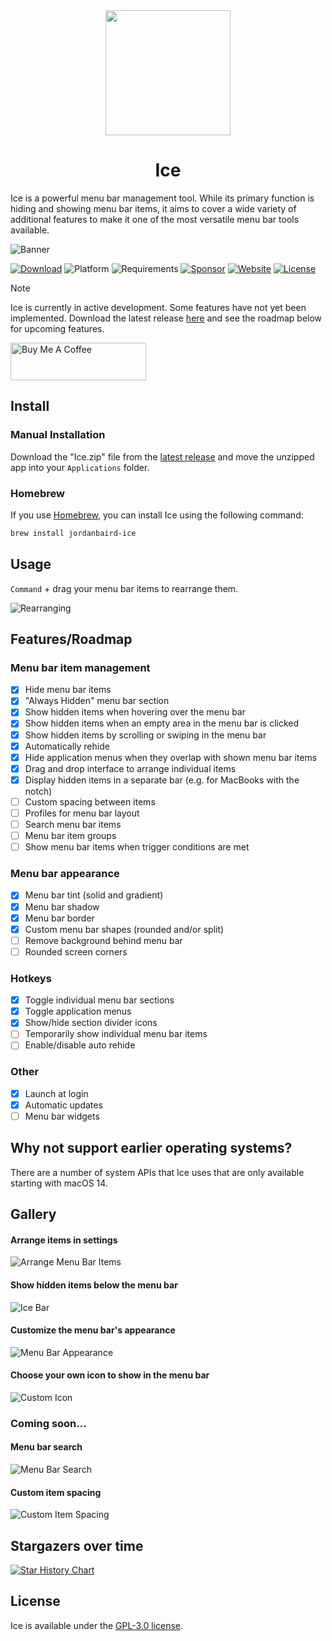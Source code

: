 <div align="center">
    <img src="Ice/Assets.xcassets/AppIcon.appiconset/icon_256x256.png" width=200 height=200>
    <h1>Ice</h1>
</div>

Ice is a powerful menu bar management tool. While its primary function is hiding and showing menu bar items, it aims to cover a wide variety of additional features to make it one of the most versatile menu bar tools available.

![Banner](https://github.com/jordanbaird/Ice/assets/90936861/e256575b-880c-49ee-90a1-b6eabd4a7868)

[![Download](https://img.shields.io/badge/download-latest-brightgreen?style=flat-square)](https://github.com/jordanbaird/Ice/releases/latest)
![Platform](https://img.shields.io/badge/platform-macOS-blue?style=flat-square)
![Requirements](https://img.shields.io/badge/requirements-macOS%2014%2B-fa4e49?style=flat-square)
[![Sponsor](https://img.shields.io/badge/Sponsor%20%E2%9D%A4%EF%B8%8F-8A2BE2?style=flat-square)](https://github.com/sponsors/jordanbaird)
[![Website](https://img.shields.io/badge/Website-015FBA?style=flat-square)](https://icemenubar.app)
[![License](https://img.shields.io/github/license/jordanbaird/Ice?style=flat-square)](LICENSE)

> [!NOTE]
> Ice is currently in active development. Some features have not yet been implemented. Download the latest release [here](https://github.com/jordanbaird/Ice/releases/latest) and see the roadmap below for upcoming features. 

<a href="https://www.buymeacoffee.com/jordanbaird" target="_blank">
    <img src="https://cdn.buymeacoffee.com/buttons/v2/default-yellow.png" alt="Buy Me A Coffee" style="height: 60px !important;width: 217px !important;">
</a>

## Install

### Manual Installation

Download the "Ice.zip" file from the [latest release](https://github.com/jordanbaird/Ice/releases/latest) and move the unzipped app into your `Applications` folder.

### Homebrew

If you use [Homebrew](https://brew.sh/), you can install Ice using the following command:

```sh
brew install jordanbaird-ice
```

## Usage

`Command` + drag your menu bar items to rearrange them.

![Rearranging](Resources/rearranging.gif)

## Features/Roadmap

### Menu bar item management

- [x] Hide menu bar items
- [x] "Always Hidden" menu bar section
- [x] Show hidden items when hovering over the menu bar
- [x] Show hidden items when an empty area in the menu bar is clicked
- [x] Show hidden items by scrolling or swiping in the menu bar
- [x] Automatically rehide
- [x] Hide application menus when they overlap with shown menu bar items
- [x] Drag and drop interface to arrange individual items
- [x] Display hidden items in a separate bar (e.g. for MacBooks with the notch)
- [ ] Custom spacing between items
- [ ] Profiles for menu bar layout
- [ ] Search menu bar items
- [ ] Menu bar item groups
- [ ] Show menu bar items when trigger conditions are met

### Menu bar appearance

- [x] Menu bar tint (solid and gradient)
- [x] Menu bar shadow
- [x] Menu bar border
- [x] Custom menu bar shapes (rounded and/or split)
- [ ] Remove background behind menu bar
- [ ] Rounded screen corners

### Hotkeys

- [x] Toggle individual menu bar sections
- [x] Toggle application menus
- [x] Show/hide section divider icons
- [ ] Temporarily show individual menu bar items
- [ ] Enable/disable auto rehide

### Other

- [x] Launch at login
- [x] Automatic updates
- [ ] Menu bar widgets

## Why not support earlier operating systems?

There are a number of system APIs that Ice uses that are only available starting with macOS 14.

## Gallery

#### Arrange items in settings
![Arrange Menu Bar Items](https://github.com/user-attachments/assets/c2f4a3e2-f58e-45a0-b648-5f0af8fb84c0)

#### Show hidden items below the menu bar
![Ice Bar](https://github.com/user-attachments/assets/f1429589-6186-4e1b-8aef-592219d49b9b)

#### Customize the menu bar's appearance
![Menu Bar Appearance](https://github.com/user-attachments/assets/8c22c185-c3d2-49bb-971e-e1fc17df04b3)

#### Choose your own icon to show in the menu bar
![Custom Icon](https://github.com/user-attachments/assets/2f3668c1-9b48-46de-98e7-74bf9ff4fcce)

### Coming soon...

#### Menu bar search
![Menu Bar Search](https://github.com/user-attachments/assets/ceca6fc6-4695-4a5c-ad64-3d92ce0dc234)

#### Custom item spacing
![Custom Item Spacing](https://github.com/user-attachments/assets/b196aa7e-184a-4d4c-b040-502f4aae40a6)

## Stargazers over time

[![Star History Chart](https://api.star-history.com/svg?repos=jordanbaird/Ice&type=Date)](https://star-history.com/#jordanbaird/Ice&Date)

## License

Ice is available under the [GPL-3.0 license](LICENSE).
